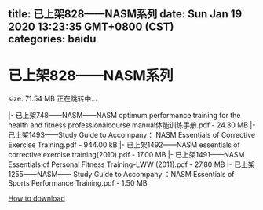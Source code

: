 
title: 已上架828——NASM系列
date: Sun Jan 19 2020 13:23:35 GMT+0800 (CST)    
categories: baidu
---

# 已上架828——NASM系列
size: 71.54 MB
 正在跳转中...
 
|- 已上架748——NASM——NASM optimum performance training for the health and fitness professionalcourse manual体能训练手册.pdf - 24.30 MB
|- 已上架1493——Study Guide to Accompany： NASM Essentials of Corrective Exercise Training.pdf - 944.00 kB
|- 已上架1492——NASM essentials of corrective exercise training(2010).pdf - 17.00 MB
|- 已上架1491——NASM Essentials of Personal Fitness Training-LWW (2011).pdf - 27.80 MB
|- 已上架1255——NASM—— Study Guide to Accompany ：NASM Essentials of Sports Performance Training.pdf - 1.50 MB

[How to download](https://bpcam.bemobtrk.com/go/2ceec3aa-1ca2-46d6-b9ff-aaa5c184517c?jno=665)